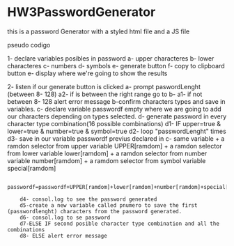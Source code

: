 # HW3PasswordGenerator

this is a password Generator with a styled html file and a JS file

pseudo codigo

1- declare variables posibles in password
    a- upper characteres
    b- lower characteres
    c- numbers
    d- symbols 
    e- generate button 
    f- copy to clipboard button
    e- display where we're going to show the results

2- listen if our generate button is clicked
    a- prompt paswordLenght (between 8- 128)
        a2- if is between the right range go to b-
        a1- if not between 8- 128 alert error message
    b-confirm characters types and save in variables.
    c- declare variable passwordf empty where we are going to add our    characters depending on types selected.
    d- generate password in every character type combination(16 possible combinations)
        d1- IF upper=true & lower=true & number=true & symbol=true
        d2- loop "passwordLenght" times
        d3- save in our variable passwordf previus declared in c- 
            same variable + a ramdon selector from upper variable UPPER[ramdom] + a ramdon selector from lower variable lower[ramdom] + a ramdon selector from number variable number[ramdom] + a ramdom selector from symbol variable special[ramdom] 

            passwordf=passwordf+UPPER[ramdom]+lower[ramdom]+number[ramdom]+special[ramdom

        d4- consol.log to see the password generated
        d5-create a new variable called pnumero to save the first        (passwordlenght) characters from the password generated.
        d6- consol.log to se password 
        d7-ELSE IF second posible character type combination and all the combinations
        d8- ELSE alert error message
